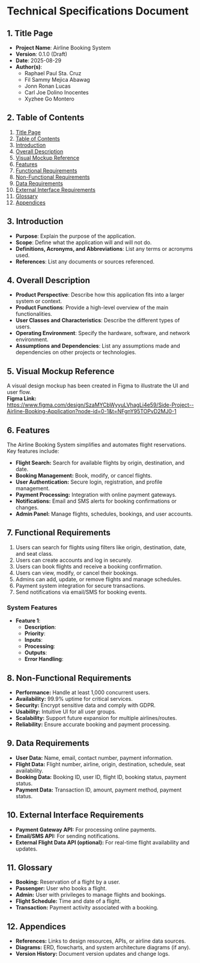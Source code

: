 # Technical Specifications Document

## 1. Title Page
- **Project Name**: Airline Booking System
- **Version**: 0.1.0 (Draft)
- **Date**: 2025-08-29
- **Author(s)**:
  - Raphael Paul Sta. Cruz
  - Fil Sammy Mejica Abawag
  - Jonn Ronan Lucas
  - Carl Joe Dolino Inocentes
  - Xyzhee Go Montero

## 2. Table of Contents
1. [Title Page](#1-title-page)  
2. [Table of Contents](#2-table-of-contents)  
3. [Introduction](#3-introduction)  
4. [Overall Description](#4-overall-description)  
5. [Visual Mockup Reference](#5-visual-mockup-reference)  
6. [Features](#6-features)  
7. [Functional Requirements](#7-functional-requirements)  
8. [Non-Functional Requirements](#8-non-functional-requirements)  
9. [Data Requirements](#9-data-requirements)  
10. [External Interface Requirements](#10-external-interface-requirements)  
11. [Glossary](#11-glossary)  
12. [Appendices](#12-appendices)

## 3. Introduction
- **Purpose**: Explain the purpose of the application.
- **Scope**: Define what the application will and will not do.
- **Definitions, Acronyms, and Abbreviations**: List any terms or acronyms used.
- **References**: List any documents or sources referenced.

## 4. Overall Description
- **Product Perspective**: Describe how this application fits into a larger system or context.
- **Product Functions**: Provide a high-level overview of the main functionalities.
- **User Classes and Characteristics**: Describe the different types of users.
- **Operating Environment**: Specify the hardware, software, and network environment.
- **Assumptions and Dependencies**: List any assumptions made and dependencies on other projects or technologies.

## 5. Visual Mockup Reference
A visual design mockup has been created in Figma to illustrate the UI and user flow.  
**Figma Link:** https://www.figma.com/design/SzaMYCbWyyuLVhagLi4e59/Side-Project--Airline-Booking-Application?node-id=0-1&t=NFgnY95TOPvD2MJ0-1

## 6. Features
The Airline Booking System simplifies and automates flight reservations. Key features include:  

- **Flight Search:** Search for available flights by origin, destination, and date.  
- **Booking Management:** Book, modify, or cancel flights.  
- **User Authentication:** Secure login, registration, and profile management.  
- **Payment Processing:** Integration with online payment gateways.  
- **Notifications:** Email and SMS alerts for booking confirmations or changes.  
- **Admin Panel:** Manage flights, schedules, bookings, and user accounts.  

## 7. Functional Requirements
1. Users can search for flights using filters like origin, destination, date, and seat class.  
2. Users can create accounts and log in securely.  
3. Users can book flights and receive a booking confirmation.  
4. Users can view, modify, or cancel their bookings.  
5. Admins can add, update, or remove flights and manage schedules.  
6. Payment system integration for secure transactions.  
7. Send notifications via email/SMS for booking events.  

### System Features
- **Feature 1**:
  - **Description**: 
  - **Priority**: 
  - **Inputs**: 
  - **Processing**: 
  - **Outputs**: 
  - **Error Handling**: 

## 8. Non-Functional Requirements
- **Performance:** Handle at least 1,000 concurrent users.  
- **Availability:** 99.9% uptime for critical services.  
- **Security:** Encrypt sensitive data and comply with GDPR.  
- **Usability:** Intuitive UI for all user groups.  
- **Scalability:** Support future expansion for multiple airlines/routes.  
- **Reliability:** Ensure accurate booking and payment processing.  

## 9. Data Requirements
- **User Data:** Name, email, contact number, payment information.  
- **Flight Data:** Flight number, airline, origin, destination, schedule, seat availability.  
- **Booking Data:** Booking ID, user ID, flight ID, booking status, payment status.  
- **Payment Data:** Transaction ID, amount, payment method, payment status.  

## 10. External Interface Requirements
- **Payment Gateway API:** For processing online payments.  
- **Email/SMS API:** For sending notifications.  
- **External Flight Data API (optional):** For real-time flight availability and updates.  

## 11. Glossary
- **Booking:** Reservation of a flight by a user.  
- **Passenger:** User who books a flight.  
- **Admin:** User with privileges to manage flights and bookings.  
- **Flight Schedule:** Time and date of a flight.  
- **Transaction:** Payment activity associated with a booking.  

## 12. Appendices
- **References:** Links to design resources, APIs, or airline data sources.  
- **Diagrams:** ERD, flowcharts, and system architecture diagrams (if any).  
- **Version History:** Document version updates and change logs.  





